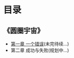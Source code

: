# 目录
## 《圆圈宇宙》

* [第一章 一个错误](https://github.com/Tadasuki/Circle-Universe/blob/圆圈宇宙-正文/第一章%20一个错误.md
)(未完待续...)    
* 第二章 成功与失败(规划中...)
